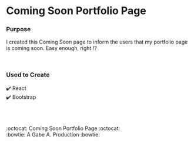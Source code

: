 # Coming Soon Portfolio Page

### Purpose
I created this Coming Soon page to inform the users that my portfolio page is coming soon.
Easy enough, right :interrobang:

<br />


### Used to Create
:heavy_check_mark:   React <br />
:heavy_check_mark:   Bootstrap



<br/>
<br/>

:octocat:   Coming Soon Portfolio Page   :octocat: <br/>
:bowtie:   A Gabe A. Production   :bowtie: